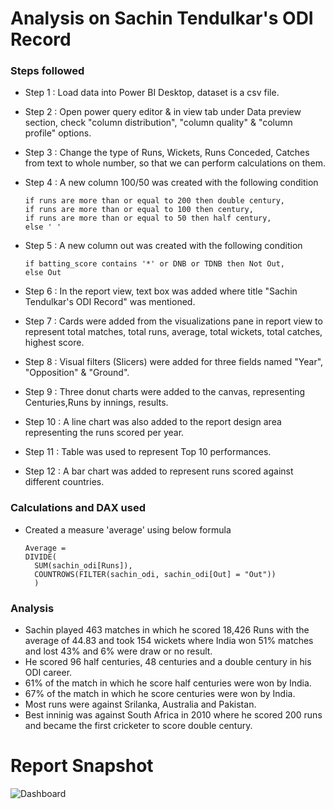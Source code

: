 # Analysis on Sachin Tendulkar's ODI Record

### Steps followed 

- Step 1 : Load data into Power BI Desktop, dataset is a csv file.
- Step 2 : Open power query editor & in view tab under Data preview section, check "column distribution", "column quality" & "column profile" options.
- Step 3 : Change the type of Runs, Wickets, Runs Conceded, Catches from text to whole number, so that we can perform calculations on them.

- Step 4 : A new column 100/50 was created with the following condition

      if runs are more than or equal to 200 then double century,
      if runs are more than or equal to 100 then century,
      if runs are more than or equal to 50 then half century,
      else ' '
 
- Step 5 : A new column out was created with the following condition

      if batting_score contains '*' or DNB or TDNB then Not Out,
      else Out

- Step 6 : In the report view, text box was added where title "Sachin Tendulkar's ODI Record" was mentioned.
- Step 7 : Cards were added from the visualizations pane in report view to represent total matches, total runs, average, total wickets, total catches, highest score. 

- Step 8 : Visual filters (Slicers) were added for three fields named "Year", "Opposition" & "Ground".
- Step 9 : Three donut charts were added to the canvas, representing Centuries,Runs by innings, results.
- Step 10 : A line chart was also added to the report design area representing the runs scored per year.
- Step 11 : Table was used to represent Top 10 performances.
- Step 12 : A bar chart was added to represent runs scored against different countries.

### Calculations and DAX used

- Created a measure 'average' using below formula

      Average = 
      DIVIDE(
        SUM(sachin_odi[Runs]),
        COUNTROWS(FILTER(sachin_odi, sachin_odi[Out] = "Out"))
        )

### Analysis

- Sachin played 463 matches in which he scored 18,426 Runs with the average of 44.83 and took 154 wickets where India won 51% matches and lost 43% and 6% were draw or no result.
- He scored 96 half centuries, 48 centuries and a double century in his ODI career.
- 61% of the match in which he score half centuries were won by India.
- 67% of the match in which he score centuries were won by India.
- Most runs were against Srilanka, Australia and Pakistan.
- Best inninig was against South Africa in 2010 where he scored 200 runs and became the first cricketer to score double century.

 # Report Snapshot

![Dashboard](https://github.com/vinodsrawat/Analysis-on-Sachin-Tendulkars-ODI-Record-PowerBI-Report/assets/161686865/f0161322-b9ec-4aab-9237-36b17911dc8c)


